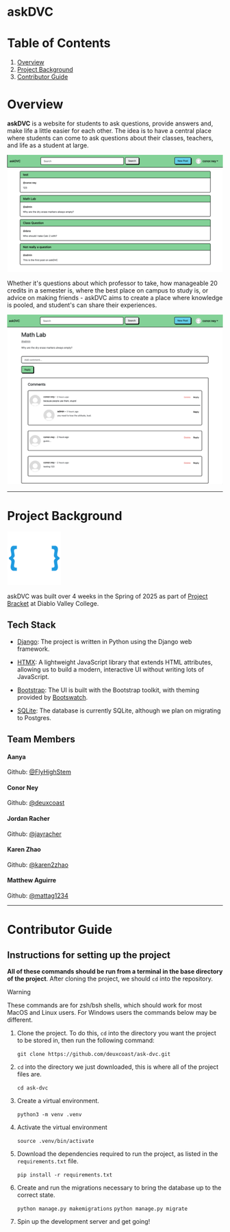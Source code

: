# askDVC

# Table of Contents

1. [Overview](#overview)
2. [Project Background](#background)
3. [Contributor Guide](#contributors)

# Overview <a name="overview"></a>

**askDVC** is a website for students to ask questions, provide answers and, make
life a little easier for each other. The idea is to have a central place where
students can come to ask questions about their classes, teachers, and life as a
student at large.

![askDVC Homepage](./resources/homepage.png)

Whether it's questions about which professor to take, how manageable 20
credits in a semester is, where the best place on campus to study is, or
advice on making friends - askDVC aims to create a place where knowledge is
pooled, and student's can share their experiences.

![askDVC post example](./resources/post.png)

---

# Project Background <a name="background"></a>

<img src="./resources/project-bracket-logo.png" width=25% height=25% > </img>

askDVC was built over 4 weeks in the Spring of 2025 as part of
[Project Bracket](https://projectbracket.webflow.io/) at Diablo Valley College.

## Tech Stack

- [Django](https://www.djangoproject.com/): The project is written in Python
  using the Django web framework.

- [HTMX](https://htmx.org/): A lightweight JavaScript library that extends HTML
  attributes, allowing us to build a modern, interactive UI without writing lots
  of JavaScript.

- [Bootstrap](https://getbootstrap.com): The UI is built with the Bootstrap
  toolkit, with theming provided by [Bootswatch](https://bootswatch.com/).

- [SQLite](https://sqlite.org/): The database is currently SQLite, although we
  plan on migrating to Postgres.

## Team Members

#### Aanya

Github: [@FlyHighStem](https://github.com/FlyHighStem)

#### Conor Ney

Github: [@deuxcoast](https://github.com/deuxcoast)

#### Jordan Racher

Github: [@jayracher](https://github.com/jayracher)

#### Karen Zhao

Github: [@karen2zhao](https://github.com/karen2zhao)

#### Matthew Aguirre

Github: [@mattag1234](https://github.com/mattag1234)

---

# Contributor Guide <a name="contributors"></a>

## Instructions for setting up the project

**All of these commands should be run from a terminal in the base directory of
the project**. After cloning the project, we should `cd` into the repository.

> [!WARNING]
> These commands are for zsh/bsh shells, which should work for most MacOS and
> Linux users. For Windows users the commands below may be different.

1. Clone the project. To do this, `cd` into the directory you want the project
   to be stored in, then run the following command:

   `git clone https://github.com/deuxcoast/ask-dvc.git`

2. `cd` into the directory we just downloaded, this is where all of the
   project files are.

   `cd ask-dvc`

3. Create a virtual environment.

   `python3 -m venv .venv`

4. Activate the virtual environment

   `source .venv/bin/activate`

5. Download the dependencies required to run the project, as listed in the
   `requirements.txt` file.

   `pip install -r requirements.txt`

6. Create and run the migrations necessary to bring the database up to the correct
   state.

   `python manage.py makemigrations`
   `python manage.py migrate`

7. Spin up the development server and get going!
